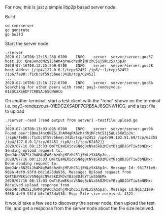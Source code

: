 For now, this is just a simple libp2p based server node.

Build
```
cd cmd/server
go generate
go build
```

Start the server node
```
./server
2020-07-16T08:12:15.268-0700	INFO	server	server/server.go:37	host.ID: QmeJ4nc8NZSiJhAM4gPA6chzdhjMFzhC51j5WLz5XA5pJn
2020-07-16T08:12:15.269-0700	INFO	server	server/server.go:38	host.Addrs: [/ip4/127.0.0.1/tcp/62451 /ip6/::1/tcp/62452 /ip6/fe80::f1cb:8f59:5bee:341b/tcp/62452]
...
2020-07-16T08:12:16.272-0700	INFO	server	server/server.go:86	Searching for other peers with rend: pay3-rendezvous-01EDC2XSADF7CRB5AJ6SCNWHCG
```

On another terminal, start a test client with the "rend" shown on the terminal i.e. pay3-rendezvous-01EDC2XSADF7CRB5AJ6SCNWHCG, and a test file to upload
```
./server -rend [rend output from server] -testfile upload.go
...
2020-07-16T08:13:03.095-0700	INFO	server	server/server.go:96	Found peer:{QmeJ4nc8NZSiJhAM4gPA6chzdhjMFzhC51j5WLz5XA5pJn: [/ip6/fe80::f1cb:8f59:5bee:341b/tcp/62452 /ip4/99.102.91.69/tcp/62451 /ip4/127.0.0.1/tcp/62451 /ip6/::1/tcp/62452]}
2020/07/16 08:13:03 QmTtEaWEKicVSNdg8cNVaSkD2MJxYBzq8DJGYTiw3bNEMx: Sending upload request to: QmeJ4nc8NZSiJhAM4gPA6chzdhjMFzhC51j5WLz5XA5pJn....
2020/07/16 08:13:03 QmTtEaWEKicVSNdg8cNVaSkD2MJxYBzq8DJGYTiw3bNEMx: Done sending request to: QmeJ4nc8NZSiJhAM4gPA6chzdhjMFzhC51j5WLz5XA5pJn. Message Id: 961731e9-9686-4ef9-93fd-b6c1d23da936, Message: Upload request from QmTtEaWEKicVSNdg8cNVaSkD2MJxYBzq8DJGYTiw3bNEMx
2020/07/16 08:13:03 QmTtEaWEKicVSNdg8cNVaSkD2MJxYBzq8DJGYTiw3bNEMx: Received upload response from QmeJ4nc8NZSiJhAM4gPA6chzdhjMFzhC51j5WLz5XA5pJn. Message id:961731e9-9686-4ef9-93fd-b6c1d23da936. Msg: File size received: 4321.
```
It would take a few sec to discovery the server node,
then upload the test file,
and get a response from the server node about the file size received.